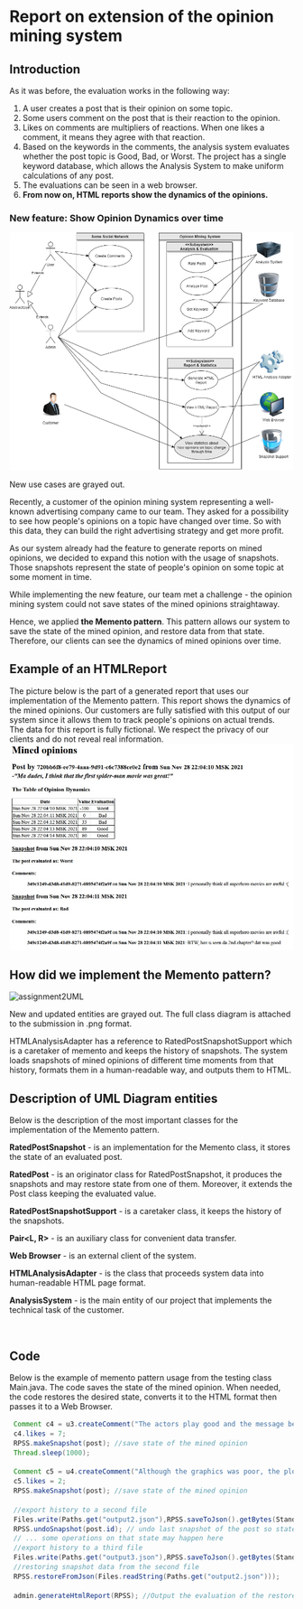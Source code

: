 # Report on extension of the opinion mining system
## Introduction

As it was before, the evaluation works in the following way:

1. A user creates a post that is their opinion on some topic.
2. Some users comment on the post that is their reaction to the opinion.
3. Likes on comments are multipliers of reactions. When one likes a comment, it means they agree with that reaction.
4. Based on the keywords in the comments, the analysis system evaluates whether the post topic is Good, Bad, or Worst. The project has a single keyword database, which allows the Analysis System to make uniform calculations of any post.
5. The evaluations can be seen in a web browser.
6. **From now on, HTML reports show the dynamics of the opinions.**

### New feature: Show Opinion Dynamics over time

![assignment3_usecase](https://github.com/ar7ch/iu-ssad/blob/master/assignment3/uml/assignment3_usecase.png?raw=true)


New use cases are grayed out.

Recently, a customer of the opinion mining system representing a well-known advertising company came to our team.
They asked for a possibility to see how people's opinions on a topic have changed over time.
So with this data, they can build the right advertising strategy and get more profit.

As our system already had the feature to generate reports on mined opinions, we decided to expand this notion with the usage of snapshots. Those snapshots represent the state of people's opinion on some topic at some moment in time.  

While implementing the new feature, our team met a challenge - the opinion mining system could not save states of the mined opinions straightaway.

Hence, we applied **the Memento pattern**. This pattern allows our system to save the state of the mined opinion, and restore data from that state. Therefore, our clients can see the dynamics of mined opinions over time.

## Example of an HTMLReport
The picture below is the part of a generated report that uses our implementation of the Memento pattern. This report shows the dynamics of the mined opinions. Our customers are fully satisfied with this output of our system since it allows them to track people's opinions on actual trends.  
The data for this report is fully fictional. We respect the privacy of our clients and do not reveal real information. 
![ReportExample](https://github.com/ar7ch/iu-ssad/blob/master/assignment3/NewReport.jpg?raw=true)

## How did we implement the Memento pattern?

![assignment2UML](ps://user-images.githubusercontent.com/37394070/140531284-c97d1c79-52a0-483c-b600-a953770ffdde.png)

New and updated entities are grayed out. The full class diagram is attached to the submission in .png format.

HTMLAnalysisAdapter has a reference to RatedPostSnapshotSupport which is a caretaker of memento and keeps the history of snapshots. The system loads snapshots of mined opinions of different time moments from that history, formats them in a human-readable way, and outputs them to HTML.
## Description of UML Diagram entities

Below is the description of the most important classes for the implementation of the Memento pattern. 

**RatedPostSnapshot** - is an implementation for the Memento class, it stores the state of an evaluated post.  

**RatedPost** - is an originator class for RatedPostSnapshot, it produces the snapshots and may restore state from one of them. Moreover, it extends the Post class keeping the evaluated value.  

**RatedPostSnapshotSupport** - is a caretaker class, it keeps the history of the snapshots.  

**Pair<L, R>** - is an auxiliary class for convenient data transfer.

**Web Browser** - is an external client of the system.

**HTMLAnalysisAdapter** - is the class that proceeds system data into human-readable HTML page format. 

**AnalysisSystem** - is the main entity of our project that implements the technical task of the customer.  
  
  <br>

## Code

Below is the example of memento pattern usage from the testing class Main.java. The code saves the state of the mined opinion. When needed, the code restores the desired state, converts it to the HTML format then passes it to a Web Browser.
```java
 Comment c4 = u3.createComment("The actors play good and the message behind is valuable", post);
 c4.likes = 7;
 RPSS.makeSnapshot(post); //save state of the mined opinion
 Thread.sleep(1000);

 Comment c5 = u4.createComment("Although the graphics was poor, the plot is cool :)", post);
 c5.likes = 2;
 RPSS.makeSnapshot(post); //save state of the mined opinion

 //export history to a second file
 Files.write(Paths.get("output2.json"),RPSS.saveToJson().getBytes(StandardCharsets.UTF_8));
 RPSS.undoSnapshot(post.id); // undo last snapshot of the post so state changed
 // ... some operations on that state may happen here
 //export history to a third file
 Files.write(Paths.get("output3.json"),RPSS.saveToJson().getBytes(StandardCharsets.UTF_8));
 //restoring snapshot data from the second file
 RPSS.restoreFromJson(Files.readString(Paths.get("output2.json")));

 admin.generateHtmlReport(RPSS); //Output the evaluation of the restored state to an HTML file
```

